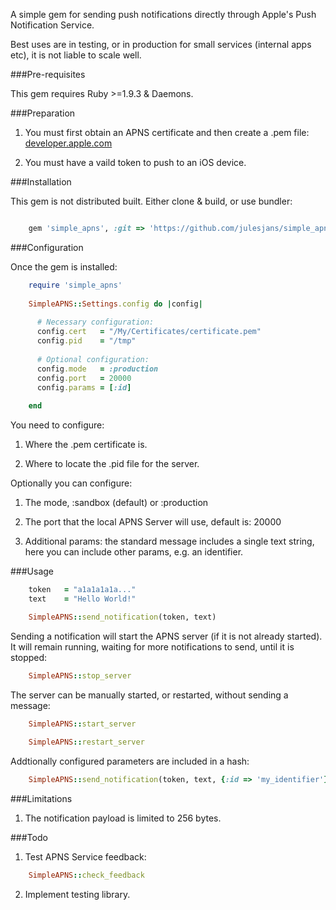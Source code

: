 A simple gem for sending push notifications directly through Apple's Push Notification Service.

Best uses are in testing, or in production for small services (internal apps etc), it is not liable to scale well. 


###Pre-requisites

This gem requires Ruby >=1.9.3 & Daemons.


###Preparation

1. You must first obtain an APNS certificate and then create a .pem file: [developer.apple.com](https://developer.apple.com/library/ios/documentation/NetworkingInternet/Conceptual/RemoteNotificationsPG/Chapters/ProvisioningDevelopment.html)

2. You must have a vaild token to push to an iOS device.


###Installation

This gem is not distributed built. Either clone & build, or use bundler:

```ruby	

	gem 'simple_apns', :git => 'https://github.com/julesjans/simple_apns.git'
```


###Configuration

Once the gem is installed:

```ruby
	require 'simple_apns'
	
	SimpleAPNS::Settings.config do |config|
  
	  # Necessary configuration:
	  config.cert  	= "/My/Certificates/certificate.pem"
	  config.pid   	= "/tmp"
  
	  # Optional configuration:
	  config.mode  	= :production
	  config.port  	= 20000
	  config.params = [:id]
  
	end
```


You need to configure:

1. Where the .pem certificate is.

2. Where to locate the .pid file for the server.

Optionally you can configure:

1. The mode, :sandbox (default) or :production

2. The port that the local APNS Server will use, default is: 20000

3. Additional params: the standard message includes a single text string, here you can include other params, e.g. an identifier.


###Usage

```ruby
	token   = "a1a1a1a1a..."
	text    = "Hello World!"

	SimpleAPNS::send_notification(token, text)
```
	
Sending a notification will start the APNS server (if it is not already started). It will remain running, waiting for more notifications to send, until it is stopped:

```ruby
	SimpleAPNS::stop_server
```

The server can be manually started, or restarted, without sending a message:

```ruby
	SimpleAPNS::start_server
	
	SimpleAPNS::restart_server
```

Addtionally configured parameters are included in a hash:

```ruby
	SimpleAPNS::send_notification(token, text, {:id => 'my_identifier'})
```

	
###Limitations

1. The notification payload is limited to 256 bytes.


###Todo

1. Test APNS Service feedback:

```ruby
	SimpleAPNS::check_feedback
```

2. Implement testing library.



